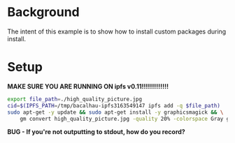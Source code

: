 # Background

The intent of this example is to show how to install custom packages during install.


# Setup

**MAKE SURE YOU ARE RUNNING ON ipfs v0.11!!!!!!!!!!!!!**

```bash
export file_path=./high_quality_picture.jpg
cid=$(IPFS_PATH=/tmp/bacalhau-ipfs3163549147 ipfs add -q $file_path)
sudo apt-get -y update && sudo apt-get install -y graphicsmagick && \
    gm convert high_quality_picture.jpg -quality 20% -colorspace Gray gray_scale.jpg && IPFS_PATH= ipfs add 
```

**BUG - If you're not outputting to stdout, how do you record?**
 